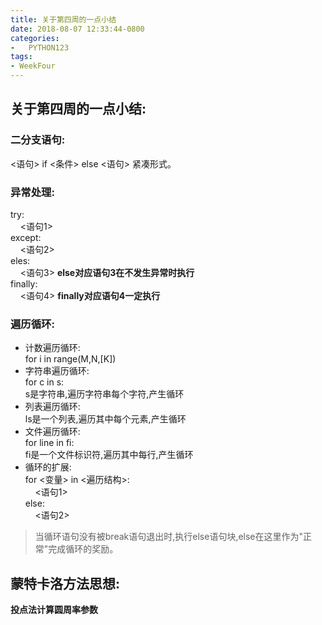 ```yaml
---
title: 关于第四周的一点小结
date: 2018-08-07 12:33:44-0800
categories:
-   PYTHON123
tags:
- WeekFour
---
```

## 关于第四周的一点小结:
### 二分支语句:  

<语句> if <条件> else <语句> 紧凑形式。  

### 异常处理:  
try:  
&nbsp;&nbsp;&nbsp;&nbsp;<语句1>  
except:  
&nbsp;&nbsp;&nbsp;&nbsp;<语句2>  
eles:  
&nbsp;&nbsp;&nbsp;&nbsp;<语句3>  **else对应语句3在不发生异常时执行**  
finally:  
&nbsp;&nbsp;&nbsp;&nbsp;<语句4>  **finally对应语句4一定执行**  

### 遍历循环:  
- 计数遍历循环:  
for i in range(M,N,[K])  
- 字符串遍历循环:  
for c in s:  
s是字符串,遍历字符串每个字符,产生循环  
- 列表遍历循环:  
ls是一个列表,遍历其中每个元素,产生循环  
- 文件遍历循环:  
for line in fi:  
fi是一个文件标识符,遍历其中每行,产生循环  
- 循环的扩展:  
for <变量> in <遍历结构>:  
&nbsp;&nbsp;&nbsp;&nbsp;<语句1>  
else:  
&nbsp;&nbsp;&nbsp;&nbsp;<语句2>  

>当循环语句没有被break语句退出时,执行else语句块,else在这里作为"正常"完成循环的奖励。  

## 蒙特卡洛方法思想:  

**投点法计算圆周率参数**

